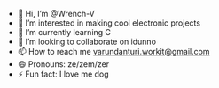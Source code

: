 - 👋 Hi, I’m @Wrench-V
- 👀 I’m interested in making cool electronic projects
- 🌱 I’m currently learning C
- 💞️ I’m looking to collaborate on idunno 
- 📫 How to reach me varundanturi.workit@gmail.com
- 😄 Pronouns: ze/zem/zer
- ⚡ Fun fact: I love me dog

<!---
Wrench-V/Wrench-V is a ✨ special ✨ repository because its `README.md` (this file) appears on your GitHub profile.
You can click the Preview link to take a look at your changes.
--->
